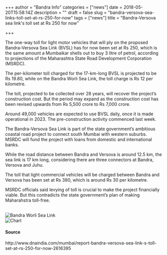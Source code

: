 +++
author = "Bandra Info"
categories = ["news"]
date = 2018-05-20T15:58:14Z
description = ""
draft = false
slug = "bandra-versova-sea-links-toll-set-at-rs-250-for-now"
tags = ["news"]
title = "Bandra-Versova sea link's toll set at Rs 250 for now"

+++


<div>
<div>
<div>
<div>
<p>The one-way toll for light motor vehicles that will ply on the proposed Bandra-Versova Sea Link (BVSL) has for now been set at Rs 250, which is the same amount a Mumbaikar shells out to buy 3 litre of petrol, according to projections of the Maharashtra State Road Development Corporation&nbsp; (MSRDC).</p>
<p>The per-kilometer toll charged for the 17-km-long BVSL is projected to be Rs 19.80, while on the Bandra Worli Sea Link, the toll charge is Rs 12 per kilometre.</p>
<p>The toll, projected to be collected over 28 years, will recover the project’s construction cost. But the period may expand as the construction cost has been revised upwards from Rs 5,500 crore to Rs 7,000 crore.</p>
<p>Around 49,000 vehicles are expected to use BVSL daily, once it is made operational in 2023. The pre-construction activity commenced last week.</p>
<p>The Bandra-Versova Sea Link is part of the state government’s ambitious coastal road project to connect south Mumbai with western suburbs. MSRDC will fund the project with loans from domestic and international banks.</p>
<p>While the road distance between Bandra and Versova is around 12.5 km, the sea link is 17 km long, considering there are three connectors at Bandra, Versova and Juhu.</p>
<p>The toll that light commercial vehicles will be charged between Bandra and Versova has been set at Rs 380, which is around Rs 30 per kilometre.&nbsp;</p>
<p>MSRDC officials said levying of toll is crucial to make the project financially viable. But this contradicts the state government’s plan of making Maharahstra toll-free.&nbsp;</p>
</div>
</div>
</div>
<div>
<div>
<div>&nbsp;</div>
</div>
</div>
<div>
<div>
<div>
<div>
<div>
<div>
<div>
<div>
<div>
<div><img alt="Bandra Worli Sea Link" src="https://i1.wp.com/static.dnaindia.com/sites/default/files/styles/half/public/2018/05/18/683663-bandra-worli-sea-link-02.jpg?w=850" title="Bandra Worli Sea Link" data-recalc-dims="1"></div>
</div>
</div>
</div>
</div>
</div>
</div>
<div>
<div>
<div>
<div>
<div>
<div>
<div><img alt="Chart" src="https://i0.wp.com/static.dnaindia.com/sites/default/files/styles/half/public/2018/05/18/683664-chart.jpg?w=850" title="Chart" data-recalc-dims="1"></div>
</div>
</div>
</div>
</div>
</div>
</div>
</div>
</div>
</div>
</div>
<div>
<h4>Source</h4>
<p>http://www.dnaindia.com/mumbai/report-bandra-versova-sea-link-s-toll-set-at-rs-250-for-now-2616395</p>
</div>



